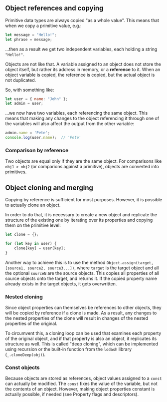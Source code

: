 ## Object references and copying

Primitive data types are always copied "as a whole value". This means that when we copy a primitive value, e.g.:

```js
let message = "Hello!";
let phrase = message;
```

...then as a result we get two independent variables, each holding a string `"Hello!"`.

Objects are not like that. A variable assigned to an object does not store the object itself, but rather its address in memory, or a **reference** to it. When an object variable is copied, the reference is copied, but the actual object is not duplicated.

So, with something like:

```js
let user = { name: "John" };
let admin = user;
```

...we now have two variables, each referencing the same object. This means that making any changes to the object referencing it through one of the variables will also affect the output from the other variable:

```js
admin.name = 'Pete';
console.log(user.name);  // 'Pete'
```

### Comparison by reference

Two objects are equal only if they are the same object. For comparisons like `obj1 > obj2` (or comparions against a primitive), objects are converted into primitives.

## Object cloning and merging

Copying by reference is sufficient for most purposes. However, it is possible to actually clone an object.

In order to do that, it is necessary to create a new object and replicate the structure of the existing one by iterating over its properties and copying them on the primitive level:

```js
let clone = {};

for (let key in user) {
    clone[key] = user[key];
}
```

Another way to achieve this is to use the method `Object.assign(target, [source1, source2, source3...])`, where `target` is the target object and all the optional `sourceN` are the source objects. This copies all properties of all source objects onto the target, and returns it. If the copied property name already exists in the target objects, it gets overwritten.

### Nested cloning

Since object properties can themselves be references to other objects, they will be copied by reference if a clone is made. As a result, any changes to the nested properties of the clone will result in changes of the nested properties of the original.

To circumvent this, a cloning loop can be used that examines each property of the original object, and if that property is also an object, it replicates its structure as well. This is called "deep cloning", which can be implemented using recursion or the built-in function from the `lodash` library (`_.cloneDeep(obj)`).

### Const objects

Because objects are stored as references, object values assigned to a `const` can actually be modified. The `const` fixes the value of the variable, but not the contents of an object. However, making object properties constant is actually possible, if needed (see Property flags and descriptors).